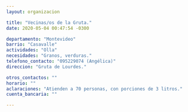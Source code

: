 ```yaml
---
layout: organizacion

title: "Vecinas/os de la Gruta."
date: 2020-05-04 00:47:54 -0300

departamento: "Montevideo"
barrio: "Casavalle"
actividades: "Olla"
necesidades: "Granos, verduras."
telefono_contacto: "095229074 (Angélica)"
direccion: "Gruta de Lourdes."

otros_contactos: ""
horario: ""
aclaraciones: "Atienden a 70 personas, con porciones de 3 litros."
cuenta_bancaria: ""

---
```

